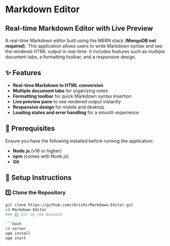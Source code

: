 # Markdown Editor  

## Real-time Markdown Editor with Live Preview  

A real-time Markdown editor built using the MERN stack (**MongoDB not required**). This application allows users to write Markdown syntax and see the rendered HTML output in real-time. It includes features such as multiple document tabs, a formatting toolbar, and a responsive design.  

## ✨ Features  

- **Real-time Markdown to HTML conversion**  
- **Multiple document tabs** for organizing notes  
- **Formatting toolbar** for quick Markdown syntax insertion  
- **Live preview pane** to see rendered output instantly  
- **Responsive design** for mobile and desktop  
- **Loading states and error handling** for a smooth experience  

## 📌 Prerequisites  

Ensure you have the following installed before running the application:  

- **Node.js** (v16 or higher)  
- **npm** (comes with Node.js)  
- **Git**  

## 🚀 Setup Instructions  

### 1️⃣ Clone the Repository  

```bash
git clone https://github.com/rbrishi/Markdown-Editor.git
cd Markdown-Editor
### 2️⃣ Set Up the Backend  

```bash
cd server
npm install
npm start